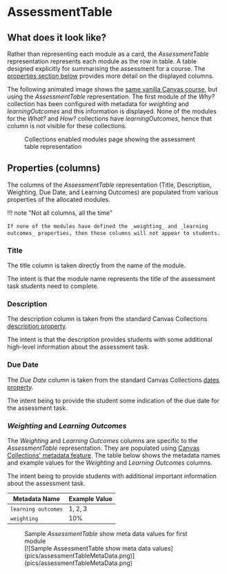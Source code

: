 <!--
 Copyright (C) 2023 David Jones
 
 This file is part of Canvas Collections.
 
 Canvas Collections is free software: you can redistribute it and/or modify
 it under the terms of the GNU General Public License as published by
 the Free Software Foundation, either version 3 of the License, or
 (at your option) any later version.
 
 Canvas Collections is distributed in the hope that it will be useful,
 but WITHOUT ANY WARRANTY; without even the implied warranty of
 MERCHANTABILITY or FITNESS FOR A PARTICULAR PURPOSE.  See the
 GNU General Public License for more details.
 
 You should have received a copy of the GNU General Public License
 along with Canvas Collections.  If not, see <http://www.gnu.org/licenses/>.
-->


# AssessmentTable

## What does it look like?

Rather than representing each module as a card, the _AssessmentTable_ representation represents each module as the row in table. A table designed explicitly for summarising the assessment for a course.  The [properties section below](#properties-columns) provides more detail on the displayed columns.

The following animated image shows the [same vanilla Canvas course](overview.md#vanilla-canvas), but using the _AssessmentTable_ representation. The first module of the _Why?_ collection has been configured with metadata for _weighting_ and _learningOutcomes_ and this information is displayed. None of the modules for the _What?_ and _How?_ collections have _learningOutcomes_, hence that column is not visible for these collections. 

<figure markdown>
<figcaption>Collections enabled modules page showing the assessment table representation</figcaption>
<sl-animated-image src="../pics/animatedAssessmentTable.gif" alt="Collections enabled modules page showing the assessment table representation" />
</figure>

## Properties (columns)

The columns of the _AssessmentTable_ representation (Title, Description, Weighting, Due Date, and Learning Outcomes) are populated from various properties of the allocated modules.

!!! note "Not all columns, all the time"

    If none of the modules have defined the _weighting_ and _learning outcomes_ properties, then those columns will not appear to students.

### Title

The title column is taken directly from the name of the module. 

The intent is that the module name represents the title of the assessment task students need to complete.

### Description

The description column is taken from the standard Canvas Collections [description property](../objects/overview.md#description). 

The intent is that the description provides students with some  additional high-level information about the assessment task.

### Due Date

The _Due Date_ column is taken from the standard Canvas Collections [dates property](../objects/dates.md).

The intent being to provide the student some indication of the due date for the assessment task.

### _Weighting_ and _Learning Outcomes_

The _Weighting_ and _Learning Outcomes_ columns are specific to the _AssessmentTable_ representation. They are populated using [Canvas Collections' metadata feature](../objects/metadata.md). The table below shows the metadata names and example values for the _Weighting_ and _Learning Outcomes_ columns.

The intent being to provide students with additional important information about the assessment task.

| Metadata Name | Example Value |
| --- | --- |
| `learning outcomes` | 1, 2, 3 |
| `weighting` | 10% |

<figure markdown>
<figcaption>Sample <em>AssessmentTable</em> show meta data values for first module</figcaption>
[![Sample AssessmentTable show meta data values](pics/assessmentTableMetaData.png)](pics/assessmentTableMetaData.png)
</figure>
